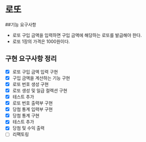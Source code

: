# 로또
##기능 요구사항
- 로또 구입 금액을 입력하면 구입 금액에 해당하는 로또를 발급해야 한다.
- 로또 1장의 가격은 1000원이다.

## 구현 요구사항 정리
- [x] 로또 구입 금액 입력 구현
- [x] 구입 금액을 계산하는 기능 구현
- [x] 로또 번호 생성 구현
- [x] 로또 생성 및 일급 컬렉션 구현
- [x] 테스트 추가
- [x] 로또 번호 출력부 구현
- [x] 당첨 통계 입력부 구현
- [x] 당첨 통계 구현
- [x] 테스트 추가
- [x] 당첨 및 수익 출력
- [ ] 리팩토링